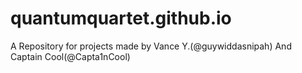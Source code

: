# quantumquartet.github.io

A Repository for projects made by Vance Y.(@guywiddasnipah) And Captain Cool(@Capta1nCool)
